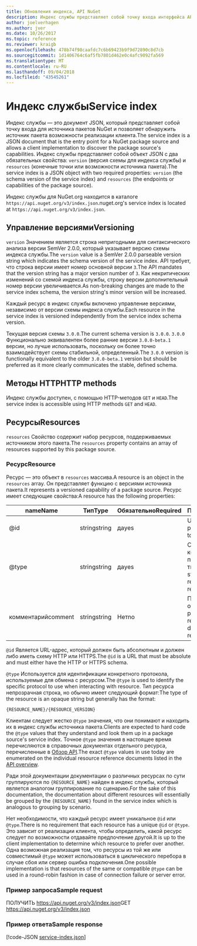 ```yaml
---
title: Обновления индекса, API NuGet
description: Индекс службы представляет собой точку входа интерфейса API HTTP NuGet и перечисляет возможности сервера.
author: joelverhagen
ms.author: jver
ms.date: 10/26/2017
ms.topic: reference
ms.reviewer: kraigb
ms.openlocfilehash: 478b74f98caafdc7c6b69423b9f9d72890c8d7cb
ms.sourcegitcommit: 1d1406764c6af5fb7801d462e0c4afc9092fa569
ms.translationtype: MT
ms.contentlocale: ru-RU
ms.lasthandoff: 09/04/2018
ms.locfileid: "43545261"
---
```

# <a name="service-index"></a><span data-ttu-id="d35d1-103">Индекс службы</span><span class="sxs-lookup"><span data-stu-id="d35d1-103">Service index</span></span>

<span data-ttu-id="d35d1-104">Индекс службы — это документ JSON, который представляет собой точку входа для источника пакетов NuGet и позволяет обнаружить источник пакета возможности реализации клиента.</span><span class="sxs-lookup"><span data-stu-id="d35d1-104">The service index is a JSON document that is the entry point for a NuGet package source and allows a client implementation to discover the package source's capabilities.</span></span> <span data-ttu-id="d35d1-105">Индекс службы представляет собой объект JSON с два обязательных свойства: `version` (версия схемы для индекса службы) и `resources` (конечные точки или возможности источника пакета).</span><span class="sxs-lookup"><span data-stu-id="d35d1-105">The service index is a JSON object with two required properties: `version` (the schema version of the service index) and `resources`  (the endpoints or capabilities of the package source).</span></span>

<span data-ttu-id="d35d1-106">Индекс службы для NuGet.org находится в каталоге `https://api.nuget.org/v3/index.json`.</span><span class="sxs-lookup"><span data-stu-id="d35d1-106">nuget.org's service index is located at `https://api.nuget.org/v3/index.json`.</span></span>

## <a name="versioning"></a><span data-ttu-id="d35d1-107">Управление версиями</span><span class="sxs-lookup"><span data-stu-id="d35d1-107">Versioning</span></span>

<span data-ttu-id="d35d1-108">`version` Значением является строка непригодными для синтаксического анализа версии SemVer 2.0.0, который указывает версию схемы индекса службы.</span><span class="sxs-lookup"><span data-stu-id="d35d1-108">The `version` value is a SemVer 2.0.0 parseable version string which indicates the schema version of the service index.</span></span> <span data-ttu-id="d35d1-109">API требует, что строка версии имеет номер основной версии `3`.</span><span class="sxs-lookup"><span data-stu-id="d35d1-109">The API mandates that the version string has a major version number of `3`.</span></span> <span data-ttu-id="d35d1-110">Как некритических изменений со схемой индекса службы, строку версии дополнительный номер версии увеличивается.</span><span class="sxs-lookup"><span data-stu-id="d35d1-110">As non-breaking changes are made to the service index schema, the version string's minor version will be increased.</span></span>

<span data-ttu-id="d35d1-111">Каждый ресурс в индекс службы включено управление версиями, независимо от версии схемы индекса службы.</span><span class="sxs-lookup"><span data-stu-id="d35d1-111">Each resource in the service index is versioned independently from the service index schema version.</span></span>

<span data-ttu-id="d35d1-112">Текущая версия схемы `3.0.0`.</span><span class="sxs-lookup"><span data-stu-id="d35d1-112">The current schema version is `3.0.0`.</span></span> <span data-ttu-id="d35d1-113">`3.0.0` Функционально эквивалентен более ранние версии `3.0.0-beta.1` версии, но лучше использовать, поскольку он более точно взаимодействует схемы стабильной, определенный.</span><span class="sxs-lookup"><span data-stu-id="d35d1-113">The `3.0.0` version is functionally equivalent to the older `3.0.0-beta.1` version but should be preferred as it more clearly communicates the stable, defined schema.</span></span>

## <a name="http-methods"></a><span data-ttu-id="d35d1-114">Методы HTTP</span><span class="sxs-lookup"><span data-stu-id="d35d1-114">HTTP methods</span></span>

<span data-ttu-id="d35d1-115">Индекс службы доступен, с помощью HTTP-методов `GET` и `HEAD`.</span><span class="sxs-lookup"><span data-stu-id="d35d1-115">The service index is accessible using HTTP methods `GET` and `HEAD`.</span></span>

## <a name="resources"></a><span data-ttu-id="d35d1-116">Ресурсы</span><span class="sxs-lookup"><span data-stu-id="d35d1-116">Resources</span></span>

<span data-ttu-id="d35d1-117">`resources` Свойство содержит набор ресурсов, поддерживаемых источником этого пакета.</span><span class="sxs-lookup"><span data-stu-id="d35d1-117">The `resources` property contains an array of resources supported by this package source.</span></span>

### <a name="resource"></a><span data-ttu-id="d35d1-118">Ресурс</span><span class="sxs-lookup"><span data-stu-id="d35d1-118">Resource</span></span>

<span data-ttu-id="d35d1-119">Ресурс — это объект в `resources` массива.</span><span class="sxs-lookup"><span data-stu-id="d35d1-119">A resource is an object in the `resources` array.</span></span> <span data-ttu-id="d35d1-120">Он представляет функцию с версиями источника пакета.</span><span class="sxs-lookup"><span data-stu-id="d35d1-120">It represents a versioned capability of a package source.</span></span> <span data-ttu-id="d35d1-121">Ресурс имеет следующие свойства:</span><span class="sxs-lookup"><span data-stu-id="d35d1-121">A resource has the following properties:</span></span>

<span data-ttu-id="d35d1-122">name</span><span class="sxs-lookup"><span data-stu-id="d35d1-122">Name</span></span>          | <span data-ttu-id="d35d1-123">Тип</span><span class="sxs-lookup"><span data-stu-id="d35d1-123">Type</span></span>   | <span data-ttu-id="d35d1-124">Обязательно</span><span class="sxs-lookup"><span data-stu-id="d35d1-124">Required</span></span> | <span data-ttu-id="d35d1-125">Примечания</span><span class="sxs-lookup"><span data-stu-id="d35d1-125">Notes</span></span>
------------- | ------ | -------- | -----
@id           | <span data-ttu-id="d35d1-126">string</span><span class="sxs-lookup"><span data-stu-id="d35d1-126">string</span></span> | <span data-ttu-id="d35d1-127">да</span><span class="sxs-lookup"><span data-stu-id="d35d1-127">yes</span></span>      | <span data-ttu-id="d35d1-128">URL-адрес ресурса</span><span class="sxs-lookup"><span data-stu-id="d35d1-128">The URL to the resource</span></span>
@type         | <span data-ttu-id="d35d1-129">string</span><span class="sxs-lookup"><span data-stu-id="d35d1-129">string</span></span> | <span data-ttu-id="d35d1-130">да</span><span class="sxs-lookup"><span data-stu-id="d35d1-130">yes</span></span>      | <span data-ttu-id="d35d1-131">Строковая константа, представляющая тип ресурса</span><span class="sxs-lookup"><span data-stu-id="d35d1-131">A string constant representing the resource type</span></span>
<span data-ttu-id="d35d1-132">комментарий</span><span class="sxs-lookup"><span data-stu-id="d35d1-132">comment</span></span>       | <span data-ttu-id="d35d1-133">string</span><span class="sxs-lookup"><span data-stu-id="d35d1-133">string</span></span> | <span data-ttu-id="d35d1-134">Нет</span><span class="sxs-lookup"><span data-stu-id="d35d1-134">no</span></span>       | <span data-ttu-id="d35d1-135">Понятное описание ресурса</span><span class="sxs-lookup"><span data-stu-id="d35d1-135">A human readable description of the resource</span></span>

<span data-ttu-id="d35d1-136">`@id` Является URL-адрес, который должен быть абсолютным и должен либо иметь схему HTTP или HTTPS.</span><span class="sxs-lookup"><span data-stu-id="d35d1-136">The `@id` is a URL that must be absolute and must either have the HTTP or HTTPS schema.</span></span>

<span data-ttu-id="d35d1-137">`@type` Используется для идентификации конкретного протокола, используемые для обмена с ресурсом.</span><span class="sxs-lookup"><span data-stu-id="d35d1-137">The `@type` is used to identify the specific protocol to use when interacting with resource.</span></span> <span data-ttu-id="d35d1-138">Тип ресурса непрозрачная строка, но обычно имеет следующий формат:</span><span class="sxs-lookup"><span data-stu-id="d35d1-138">The type of the resource is an opaque string but generally has the format:</span></span>

    {RESOURCE_NAME}/{RESOURCE_VERSION}

<span data-ttu-id="d35d1-139">Клиентам следует жестко `@type` значения, что они понимают и находить их в индекс службы источника пакета.</span><span class="sxs-lookup"><span data-stu-id="d35d1-139">Clients are expected to hard code the `@type` values that they understand and look them up in a package source's service index.</span></span> <span data-ttu-id="d35d1-140">Точное `@type` значения в настоящее время перечисляются в справочных документах отдельного ресурса, перечисленные в [Обзор API](overview.md#resources-and-schema).</span><span class="sxs-lookup"><span data-stu-id="d35d1-140">The exact `@type` values in use today are enumerated on the individual resource reference documents listed in the [API overview](overview.md#resources-and-schema).</span></span>

<span data-ttu-id="d35d1-141">Ради этой документации документации о различных ресурсах по сути группируются по `{RESOURCE_NAME}` найден в индекс службы, который является аналогом группирование по сценарию.</span><span class="sxs-lookup"><span data-stu-id="d35d1-141">For the sake of this documentation, the documentation about different resources will essentially be grouped by the `{RESOURCE_NAME}` found in the service index which is analogous to grouping by scenario.</span></span> 

<span data-ttu-id="d35d1-142">Нет необходимости, что каждый ресурс имеет уникальное `@id` или `@type`.</span><span class="sxs-lookup"><span data-stu-id="d35d1-142">There is no requirement that each resource has a unique `@id` or `@type`.</span></span> <span data-ttu-id="d35d1-143">Это зависит от реализации клиента, чтобы определить, какой ресурс следует по возможности отдавайте предпочтение другой.</span><span class="sxs-lookup"><span data-stu-id="d35d1-143">It is up to the client implementation to determine which resource to prefer over another.</span></span> <span data-ttu-id="d35d1-144">Одна возможная реализация том, что ресурсы из той же или совместимый `@type` может использоваться в циклического перебора в случае сбоя или сервер ошибка подключения.</span><span class="sxs-lookup"><span data-stu-id="d35d1-144">One possible implementation is that resources of the same or compatible `@type` can be used in a round-robin fashion in case of connection failure or server error.</span></span>

### <a name="sample-request"></a><span data-ttu-id="d35d1-145">Пример запроса</span><span class="sxs-lookup"><span data-stu-id="d35d1-145">Sample request</span></span>

<span data-ttu-id="d35d1-146">ПОЛУЧИТЬ https://api.nuget.org/v3/index.json</span><span class="sxs-lookup"><span data-stu-id="d35d1-146">GET https://api.nuget.org/v3/index.json</span></span>

### <a name="sample-response"></a><span data-ttu-id="d35d1-147">Пример ответа</span><span class="sxs-lookup"><span data-stu-id="d35d1-147">Sample response</span></span>

[!code-JSON [service-index.json](./_data/service-index.json)]
